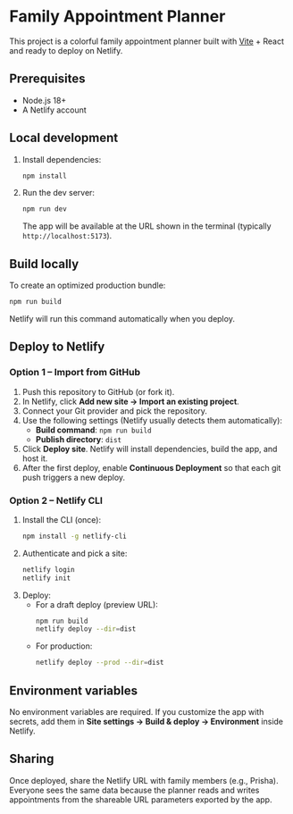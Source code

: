 # Family Appointment Planner

This project is a colorful family appointment planner built with [Vite](https://vitejs.dev/) + React and ready to deploy on Netlify.

## Prerequisites
- Node.js 18+
- A Netlify account

## Local development
1. Install dependencies:
   ```bash
   npm install
   ```
2. Run the dev server:
   ```bash
   npm run dev
   ```
   The app will be available at the URL shown in the terminal (typically `http://localhost:5173`).

## Build locally
To create an optimized production bundle:
```bash
npm run build
```
Netlify will run this command automatically when you deploy.

## Deploy to Netlify
### Option 1 – Import from GitHub
1. Push this repository to GitHub (or fork it).
2. In Netlify, click **Add new site → Import an existing project**.
3. Connect your Git provider and pick the repository.
4. Use the following settings (Netlify usually detects them automatically):
   - **Build command**: `npm run build`
   - **Publish directory**: `dist`
5. Click **Deploy site**. Netlify will install dependencies, build the app, and host it.
6. After the first deploy, enable **Continuous Deployment** so that each git push triggers a new deploy.

### Option 2 – Netlify CLI
1. Install the CLI (once):
   ```bash
   npm install -g netlify-cli
   ```
2. Authenticate and pick a site:
   ```bash
   netlify login
   netlify init
   ```
3. Deploy:
   - For a draft deploy (preview URL):
     ```bash
     npm run build
     netlify deploy --dir=dist
     ```
   - For production:
     ```bash
     netlify deploy --prod --dir=dist
     ```

## Environment variables
No environment variables are required. If you customize the app with secrets, add them in **Site settings → Build & deploy → Environment** inside Netlify.

## Sharing
Once deployed, share the Netlify URL with family members (e.g., Prisha). Everyone sees the same data because the planner reads and writes appointments from the shareable URL parameters exported by the app.

